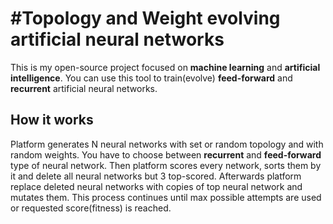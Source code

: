 #Topology and Weight evolving artificial neural networks
===============
This is my open-source project focused on **machine learning** and **artificial intelligence**.
You can use this tool to train(evolve) **feed-forward** and **recurrent** artificial neural networks.

## How it works
Platform generates N neural networks with set or random topology and with random weights. You have to choose between
**recurrent** and **feed-forward** type of neural network. Then platform scores every network, sorts them by it and delete
all neural networks but 3 top-scored. Afterwards platform replace deleted neural networks with copies of top neural network
and mutates them. This process continues until max possible attempts are used or requested score(fitness) is reached.
